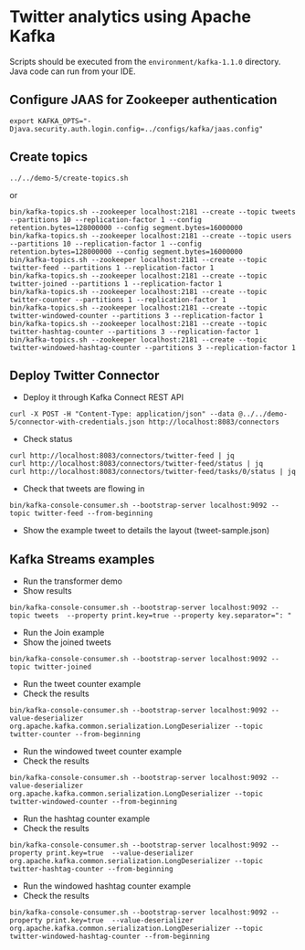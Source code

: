 # Twitter analytics using Apache Kafka

Scripts should be executed from the `environment/kafka-1.1.0` directory. Java code can run from your IDE.

## Configure JAAS for Zookeeper authentication

```
export KAFKA_OPTS="-Djava.security.auth.login.config=../configs/kafka/jaas.config"
```

## Create topics

```
../../demo-5/create-topics.sh
```

or

```
bin/kafka-topics.sh --zookeeper localhost:2181 --create --topic tweets --partitions 10 --replication-factor 1 --config retention.bytes=128000000 --config segment.bytes=16000000
bin/kafka-topics.sh --zookeeper localhost:2181 --create --topic users --partitions 10 --replication-factor 1 --config retention.bytes=128000000 --config segment.bytes=16000000
bin/kafka-topics.sh --zookeeper localhost:2181 --create --topic twitter-feed --partitions 1 --replication-factor 1
bin/kafka-topics.sh --zookeeper localhost:2181 --create --topic twitter-joined --partitions 1 --replication-factor 1
bin/kafka-topics.sh --zookeeper localhost:2181 --create --topic twitter-counter --partitions 1 --replication-factor 1
bin/kafka-topics.sh --zookeeper localhost:2181 --create --topic twitter-windowed-counter --partitions 3 --replication-factor 1
bin/kafka-topics.sh --zookeeper localhost:2181 --create --topic twitter-hashtag-counter --partitions 3 --replication-factor 1
bin/kafka-topics.sh --zookeeper localhost:2181 --create --topic twitter-windowed-hashtag-counter --partitions 3 --replication-factor 1
```

## Deploy Twitter Connector

* Deploy it through Kafka Connect REST API

```
curl -X POST -H "Content-Type: application/json" --data @../../demo-5/connector-with-credentials.json http://localhost:8083/connectors
```

* Check status

```
curl http://localhost:8083/connectors/twitter-feed | jq
curl http://localhost:8083/connectors/twitter-feed/status | jq
curl http://localhost:8083/connectors/twitter-feed/tasks/0/status | jq
```

* Check that tweets are flowing in

```
bin/kafka-console-consumer.sh --bootstrap-server localhost:9092 --topic twitter-feed --from-beginning
```

* Show the example tweet to details the layout (tweet-sample.json)

## Kafka Streams examples

* Run the transformer demo
* Show results

```
bin/kafka-console-consumer.sh --bootstrap-server localhost:9092 --topic tweets  --property print.key=true --property key.separator=": "
```

* Run the Join example
* Show the joined tweets

```
bin/kafka-console-consumer.sh --bootstrap-server localhost:9092 --topic twitter-joined
```

* Run the tweet counter example
* Check the results
 
```
bin/kafka-console-consumer.sh --bootstrap-server localhost:9092 --value-deserializer org.apache.kafka.common.serialization.LongDeserializer --topic twitter-counter --from-beginning
```

* Run the windowed tweet counter example
* Check the results
 
```
bin/kafka-console-consumer.sh --bootstrap-server localhost:9092 --value-deserializer org.apache.kafka.common.serialization.LongDeserializer --topic twitter-windowed-counter --from-beginning
```

* Run the hashtag counter example
* Check the results
 
```
bin/kafka-console-consumer.sh --bootstrap-server localhost:9092 --property print.key=true  --value-deserializer org.apache.kafka.common.serialization.LongDeserializer --topic twitter-hashtag-counter --from-beginning
```

* Run the windowed hashtag counter example
* Check the results

```
bin/kafka-console-consumer.sh --bootstrap-server localhost:9092 --property print.key=true  --value-deserializer org.apache.kafka.common.serialization.LongDeserializer --topic twitter-windowed-hashtag-counter --from-beginning
```
